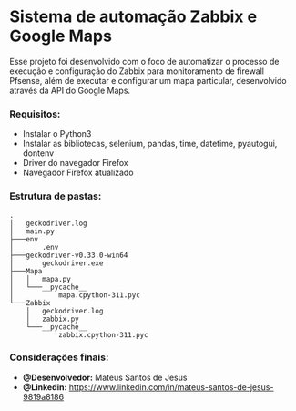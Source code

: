 # Sistema de automação Zabbix e Google Maps
Esse projeto foi desenvolvido com o foco de automatizar o processo de execução e configuração do Zabbix para monitoramento de firewall Pfsense,
além de executar e configurar um mapa particular, desenvolvido através da API do Google Maps.

### Requisitos:
- Instalar o Python3
- Instalar as bibliotecas, selenium, pandas, time, datetime, pyautogui, dontenv 
- Driver do navegador Firefox
- Navegador Firefox atualizado

### Estrutura de pastas:
```
.
│   geckodriver.log
│   main.py
├───env
│       .env
├───geckodriver-v0.33.0-win64
│       geckodriver.exe
├───Mapa
│   │   mapa.py
│   └───__pycache__
│           mapa.cpython-311.pyc
└───Zabbix
    │   geckodriver.log
    │   zabbix.py
    └───__pycache__
            zabbix.cpython-311.pyc
```

### Considerações finais:
- **@Desenvolvedor:** Mateus Santos de Jesus
- **@Linkedin:** https://www.linkedin.com/in/mateus-santos-de-jesus-9819a8186